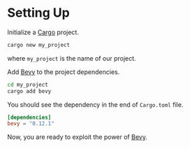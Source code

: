 # Setting Up

Initialize a [Cargo](https://doc.rust-lang.org/cargo/guide/) project.

```sh
cargo new my_project
```

where `my_project` is the name of our project.

Add [Bevy](https://bevyengine.org/) to the project dependencies.

```sh
cd my_project
cargo add bevy
```

You should see the dependency in the end of `Cargo.toml` file.

```toml
[dependencies]
bevy = "0.12.1"
```

Now, you are ready to exploit the power of [Bevy](https://bevyengine.org/).
